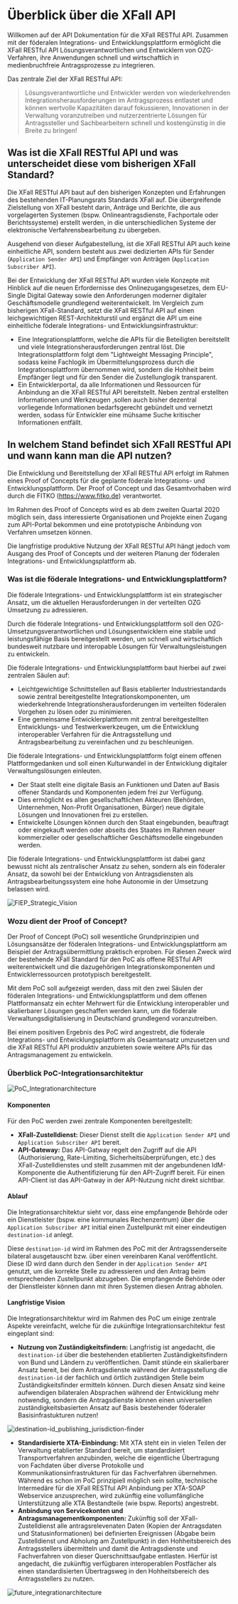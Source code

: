 # Überblick über die XFall API

Willkomen auf der API Dokumentation für die XFall RESTful API. Zusammen mit der föderalen Integrations- und Entwicklungsplattform ermöglicht die XFall RESTful API Lösungsverantwortlichen und Entwicklern von OZG-Verfahren, ihre Anwendungen schnell und wirtschaftlich in medienbruchfreie Antragsprozesse zu integrieren. 

Das zentrale Ziel der XFall RESTful API:
> Lösungsverantwortliche und Entwickler werden von wiederkehrenden Integrationsherausforderungen im Antragsprozess entlastet und können wertvolle Kapazitäten darauf fokussieren, Innovationen in der Verwaltung voranzutreiben und nutzerzentrierte Lösungen für Antragssteller und Sachbearbeitern schnell und kostengünstig in die Breite zu bringen!

## Was ist die XFall RESTful API und was unterscheidet diese vom bisherigen XFall Standard?

Die XFall RESTful API baut auf den bisherigen Konzepten und Erfahrungen des bestehenden IT-Planungsrats Standards XFall auf. Die übergreifende Zielstellung von XFall besteht darin, Anträge und Berichte, die aus vorgelagerten Systemen (bspw. Onlineantragsdienste, Fachportale oder Berichtssysteme) erstellt werden, in die unterschiedlichen Systeme der elektronische Verfahrensbearbeitung zu übergeben. 

Ausgehend von dieser Aufgabestellung, ist die XFall RESTful API auch keine einheitliche API, sondern besteht aus zwei dedizierten APIs für Sender (`Application Sender API`) und Empfänger von Anträgen (`Application Subscriber API`).

Bei der Entwicklung der XFall RESTful API wurden viele Konzepte mit Hinblick auf die neuen Erfordernisse des Onlinezugangsgesetzes, dem EU-Single Digital Gateway sowie den Anforderungen moderner digitaler Geschäftsmodelle grundlegend weiterentwickelt. Im Vergleich zum bisherigen XFall-Standard, setzt die XFall RESTful API auf einen leichgewichtigen REST-Architekturstil und ergänzt die API um eine einheitliche föderale Integrations- und Entwicklungsinfrastruktur:
- Eine Integrationsplattform, welche die APIs für die Beteiligten bereitstellt und viele Integrationsherausforderungen zentral löst. Die Integrationsplattform folgt dem "Lightweight Messaging Principle", sodass keine Fachlogik im Übermittelungsprozess durch die Integrationsplattform übernommen wird, sondern die Hohheit beim Empfänger liegt und für den Sender die Zustellunglogik transparent.
- Ein Entwicklerportal, da alle Informationen und Ressourcen für Anbindung an die XFall RESTful API bereitstellt. Neben zentral erstellten Informationen und Werkzeugen ,sollen auch bisher dezentral vorliegende Informationen bedarfsgerecht gebündelt und vernetzt werden, sodass für Entwickler eine mühsame Suche kritischer Informationen entfällt.

## In welchem Stand befindet sich XFall RESTful API und wann kann man die API nutzen?

Die Entwicklung und Bereitstellung der XFall RESTful API erfolgt im Rahmen eines Proof of Concepts für die geplante föderale Integrations- und Entwicklungsplattform. Der Proof of Concept und das Gesamtvorhaben wird durch die FITKO (https://www.fitko.de) verantwortet. 

Im Rahmen des Proof of Concepts wird es ab dem zweiten Quartal 2020 möglich sein, dass interessierte Organisationen und Projekte einen Zugang zum API-Portal bekommen und eine prototypische Anbindung von Verfahren umsetzen können. 

Die langfristige produktive Nutzung der XFall RESTful API hängt jedoch vom Ausgang des Proof of Concepts und der weiteren Planung der föderalen Integrations- und Entwicklungsplattform ab.

### Was ist die föderale Integrations- und Entwicklungsplattform? 

Die föderale Integrations- und Entwicklungsplattform ist ein strategischer Ansatz, um die aktuellen Herausforderungen in der verteilten OZG Umsetzung zu adressieren. 

Durch die föderale Integrations- und Entwicklungsplattform soll den OZG-Umsetzungsverantwortlichen und Lösungsentwicklern eine stabile und leistungsfähige Basis bereitgestellt werden, um schnell und wirtschaftlich bundesweit nutzbare und interopable Lösungen für Verwaltungsleistungen zu entwickeln.

Die föderale Integrations- und Entwicklungsplattform baut hierbei auf zwei zentralen Säulen auf:
-	Leichtgewichtige Schnittstellen auf Basis etablierter Industriestandards sowie zentral bereitgestellte Integrationskomponenten, um wiederkehrende Integrationsherausforderungen im verteilten föderalen Vorgehen zu lösen oder zu minimieren.
-	Eine gemeinsame Entwicklerplattform mit zentral bereitgestellten Entwicklungs- und Testwerkwerkzeugen, um die Entwicklung interoperabler Verfahren für die Antragsstellung und Antragsbearbeitung zu vereinfachen und zu beschleunigen.

Die föderale Integrations- und Entwicklungsplattform folgt einem offenen Plattformgedanken und soll einen Kulturwandel in der Entwicklung digitaler Verwaltungslösungen einleuten.
-	Der Staat stellt eine digitale Basis an Funktionen und Daten auf Basis offener Standards und Komponenten jedem frei zur Verfügung. 
-	Dies ermöglicht es allen gesellschaftlichen Akteuren (Behörden, Unternehmen, Non-Profit Organisationen, Bürger) neue digitale Lösungen und Innovationen frei zu erstellen. 
-	Entwickelte Lösungen können durch den Staat eingebunden, beauftragt oder eingekauft werden oder abseits des Staates im Rahmen neuer kommerzieller oder gesellschaftlicher Geschäftsmodelle eingebunden werden.

Die föderale Integrations- und Entwicklungsplattform ist dabei ganz bewusst nicht als zentralischer Ansatz zu sehen, sondern als ein föderaler Ansatz, da sowohl bei der Entwicklung von Antragsdiensten als Antragsbearbeitungssystem eine hohe Autonomie in der Umsetzung belassen wird.

![FIEP_Strategic_Vision](https://raw.githubusercontent.com/fiep-poc/assets/master/images/api_overview/FIEP_strategic_vision.png "Vision der föderalen Integrations- und Entwicklungsplattform")

### Wozu dient der Proof of Concept?

Der Proof of Concept (PoC) soll wesentliche Grundprinzipien und Lösungsansätze der föderalen Integrations- und Entwicklungsplattform am Beispiel der Antragsübermittlung praktisch erproben. Für diesen Zweck wird der bestehende XFall Standard für den PoC als offene RESTful API weiterentwickelt und die dazugehörigen Integrationskomponenten und Entwicklerressourcen prototypisch bereitgestellt.

Mit dem PoC soll aufgezeigt werden, dass mit den zwei Säulen der föderalen Integrations- und Entwicklungsplattform und dem offenen Plattformansatz ein echter Mehrwert für die Entwicklung interoperabler und skalierbarer Lösungen geschaffen werden kann, um die föderale Verwaltungsdigitalisierung in Deutschland grundlegend voranzutreiben.

Bei einem positiven Ergebnis des PoC wird angestrebt, die föderale Integrations- und Entwicklungsplattform als Gesamtansatz umzusetzen und die XFall RESTful API produktiv anzubieten sowie weitere APIs für das Antragsmanagement zu entwickeln.

### Überblick PoC-Integrationsarchitektur

![PoC_Integrationarchitecture](https://raw.githubusercontent.com/fiep-poc/assets/master/images/api_overview/PoC_integrationarchitecture.jpg "Integrationsarchitektur für den PoC")

#### Komponenten
Für den PoC werden zwei zentrale Komponenten bereitgestellt:
- **XFall-Zustelldienst:** Dieser Dienst stellt die `Application Sender API` und `Application Subscriber API` bereit.
- **API-Gateway:** Das API-Gatway regelt den Zugriff auf die API (Authorisierung, Rate-Limiting, Sicherheitsüberprüfungen, etc.) des XFall-Zustelldienstes und stellt zusammen mit der angebundenen IdM-Komponente die Authentifizierung für den API-Zugriff bereit. Für einen API-Client ist das API-Gatway in der API-Nutzung nicht direkt sichtbar.

#### Ablauf
Die Integrationsarchitektur sieht vor, dass eine empfangende Behörde oder ein Dienstleister (bspw. eine kommunales Rechenzentrum) über die `Application Subscriber API` initial einen Zustellpunkt mit einer eindeutigen `destination-id` anlegt. 

Diese `destination-id` wird im Rahmen des PoC mit der Antragssenderseite bilateral ausgetauscht bzw. über einen vereinbaren Kanal veröffentlicht. Diese ID wird dann durch den Sender in der `Application Sender API` genutzt, um die korrekte Stelle zu adressieren und den Antrag beim entsprechenden Zustellpunkt abzugeben. Die empfangende Behörde oder der Dienstleister können dann mit ihren Systemen diesen Antrag abholen.

#### Langfristige Vision
Die Integrationsarchitektur wird im Rahmen des PoC um einige zentrale Aspekte vereinfacht, welche für die zukünftige Integrationsarchitektur fest eingeplant sind:
- **Nutzung von Zuständigkeitsfindern:** Langfristig ist angedacht, die `destination-id` über die bestehenden etablierten Zuständigkeitsfindern von Bund und Ländern zu veröffentlichen. Damit stünde ein skalierbarer Ansatz bereit, bei dem Antragsdienste während der Antragsstellung die `destination-id` der fachlich und örtlich zuständigen Stelle beim Zuständigkeitsfinder ermitteln können. Durch diesen Ansatz sind keine aufwendigen bilateralen Absprachen während der Entwicklung mehr notwendig, sondern die Antragsdienste können einen universellen zuständigkeitsbasierten Ansatz auf Basis bestehender föderaler Basisinfrastukturen nutzen!

![destination-id_publishing_jurisdiction-finder](https://raw.githubusercontent.com/fiep-poc/fiep-poc/develop/assets/images/api_overview/destination-id_publishing_jurisdiction-finder.png?token=AOHBJRJFNZQDZFRNM25AFSS6RMN2C "Redaktionsprozess zur Veröffentlichung einer Destination-ID in einem Zuständigkeitsfinder")

- **Standardisierte XTA-Einbindung:** Mit XTA steht ein in vielen Teilen der Verwaltung etablierter Standard bereit, um standardisiert Transportverfahren anzubinden, welche die eigentliche Übertragung von Fachdaten über diverse Protokolle und Kommunikationsinfrastrukturen für das Fachverfahren übernehmen. Während es schon im PoC prinzipiell möglich sein sollte, technische Intermedäre für die XFall RESTful API Anbindung per XTA-SOAP Webservice anzusprechen, wird zukünftig eine vollumfängliche Unterstützung alle XTA Bestandteile (wie bspw. Reports) angestrebt.
- **Anbindung von Servicekonten und Antragsmanagementkomponenten:** Zukünftig soll der XFall-Zustelldienst alle antragsrelevenaten Daten (Kopien der Antragsdaten und Statusinformationen) bei definierten Ereignissen (Abgabe beim Zustelldienst und Abholung am Zustellpunkt) in den Hohheitsbereich des Antragsstellers übermitteln und damit die Antragsdienste und Fachverfahren von dieser Querschnittsaufgabe entlasten. Hierfür ist angedacht, die zukünftig verfügbaren interoperablen Postfächer als einen standardisierten Übertragsweg in den Hohheitsbereich des Antragsstellers zu nutzen.

![future_integrationarchitecture](https://raw.githubusercontent.com/fiep-poc/assets/master/images/api_overview/future_integrationarchitecture.jpg "Zielvision Integrationsarchitektur für die Antragsstellung")
